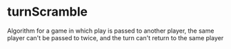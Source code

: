 # turnScramble
Algorithm for a game in which play is passed to another player, the same player can't be passed to twice, and the turn can't return to the same player
